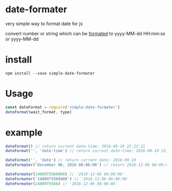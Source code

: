 # date-formater
very simple way to format date for js

convert number or string which can be [formated](http://www.ecma-international.org/ecma-262/5.1/#sec-15.9.1.15) to yyyy-MM-dd HH:mm:ss or yyyy-MM-dd

# install
`npm install --save simple-date-formater`

# Usage

```js
const dateFormat = require('simple-date-formater')
dateFormat(wait_format, type)
```

# example
```js
dateFormat() // return current date-time: 2016-09-19 22:22:22
dateFormat('', 'date-time') // return current date-time: 2016-09-19 22:22:22

dateFormat('', 'date') // return current date: 2016-09-19
dateFormater('December 06, 2016 06:06:06') // return 2016-12-06 06:06:06

dateFormater(1480975566000) // '2016-12-06 06:06:06'
dateFormater('1480975566000') // '2016-12-06 06:06:06'
dateFormater(1480975566) // '2016-12-06 06:06:06'
```
